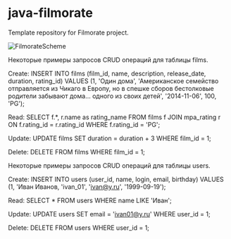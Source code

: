# java-filmorate
Template repository for Filmorate project.

![FilmorateScheme](https://github.com/user-attachments/assets/e4a8cc40-60f4-4387-ab3a-f412c6b868e4)

Некоторые примеры запросов CRUD операций для таблицы films.

Create:
INSERT INTO films (film_id, name, description, release_date, duration, rating_id)
VALUES (1, 'Один дома', 'Американское семейство отправляется из Чикаго в Европу,
но в спешке сборов бестолковые родители забывают дома... одного из своих детей', '2014-11-06', 100, 'PG');

Read:
SELECT f.*, r.name as rating_name
FROM films f
JOIN mpa_rating r ON f.rating_id = r.rating_id
WHERE f.rating_id = 'PG';

Update:
UPDATE films
SET duration = duration + 3
WHERE film_id = 1;

Delete:
DELETE FROM films
WHERE film_id = 1;


Некоторые примеры запросов CRUD операций для таблицы users.

Create:
INSERT INTO users (user_id, name, login, email, birthday)
VALUES (1, 'Иван Иванов, 'ivan_01', 'ivan@y.ru', '1999-09-19');

Read:
SELECT * FROM users
WHERE name LIKE 'Иван';

Update:
UPDATE users
SET email = 'ivan01@y.ru'
WHERE user_id = 1;

Delete:
DELETE FROM users
WHERE user_id = 1;

